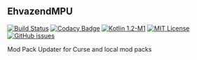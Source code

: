 ## EhvazendMPU
[![Build Status](https://travis-ci.org/Nourepide/EhvazendMPU.svg?branch=master)](https://travis-ci.org/Nourepide/EhvazendMPU)
[![Codacy Badge](https://api.codacy.com/project/badge/Grade/a36f3b2c8569432ab4d71b8c6512428c)](https://www.codacy.com/app/nourepide/EhvazendMPU?utm_source=github.com&amp;utm_medium=referral&amp;utm_content=Nourepide/EhvazendMPU&amp;utm_campaign=Badge_Grade)
[![Kotlin 1.2-M1](https://img.shields.io/badge/Kotlin-1.2--M1-blue.svg)](https://blog.jetbrains.com/kotlin/2017/06/early-access-program-for-kotlin-1-2-has-been-started/)
[![MIT License](https://img.shields.io/github/license/Nourepide/EhvazendMPU.svg)](https://github.com/Nourepide/EhvazendMPU/blob/master/LICENSE)
[![GitHub issues](https://img.shields.io/github/issues/Nourepide/EhvazendMPU.svg)](https://github.com/Nourepide/EhvazendMPU/issues)

Mod Pack Updater for Curse and local mod packs